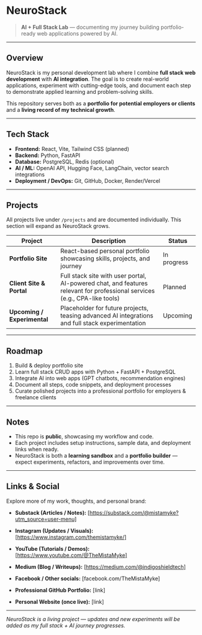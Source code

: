 # NeuroStack

> **AI + Full Stack Lab** — documenting my journey building portfolio-ready web applications powered by AI.

---

## Overview
NeuroStack is my personal development lab where I combine **full stack web development** with **AI integration**. The goal is to create real-world applications, experiment with cutting-edge tools, and document each step to demonstrate applied learning and problem-solving skills.

This repository serves both as a **portfolio for potential employers or clients** and a **living record of my technical growth**.

---

## Tech Stack
- **Frontend:** React, Vite, Tailwind CSS (planned)  
- **Backend:** Python, FastAPI  
- **Database:** PostgreSQL, Redis (optional)  
- **AI / ML:** OpenAI API, Hugging Face, LangChain, vector search integrations  
- **Deployment / DevOps:** Git, GitHub, Docker, Render/Vercel

---

## Projects
All projects live under `/projects` and are documented individually. This section will expand as NeuroStack grows.

| Project | Description | Status |
|---------|-------------|--------|
| **Portfolio Site** | React-based personal portfolio showcasing skills, projects, and journey | In progress |
| **Client Site & Portal** | Full stack site with user portal, AI-powered chat, and features relevant for professional services (e.g., CPA-like tools) | Planned |
| **Upcoming / Experimental** | Placeholder for future projects, teasing advanced AI integrations and full stack experimentation | Upcoming |

---

## Roadmap
1. Build & deploy portfolio site  
2. Learn full stack CRUD apps with Python + FastAPI + PostgreSQL  
3. Integrate AI into web apps (GPT chatbots, recommendation engines)  
4. Document all steps, code snippets, and deployment processes  
5. Curate polished projects into a professional portfolio for employers & freelance clients  

---

## Notes
- This repo is **public**, showcasing my workflow and code.  
- Each project includes setup instructions, sample data, and deployment links when ready.  
- NeuroStack is both a **learning sandbox** and a **portfolio builder** — expect experiments, refactors, and improvements over time.

---

## Links & Social
Explore more of my work, thoughts, and personal brand:

- **Substack (Articles / Notes):** [https://substack.com/@mistamyke?utm_source=user-menu]  
- **Instagram (Updates / Visuals):** [https://www.instagram.com/themistamyke/]  
- **YouTube (Tutorials / Demos):** [https://www.youtube.com/@TheMistaMyke]    
- **Medium (Blog / Writeups):** [https://medium.com/@indigoshieldtech]  
- **Facebook / Other socials:** [facebook.com/TheMistaMyke]  

- **Professional GitHub Portfolio:** [link]  
- **Personal Website (once live):** [link]  

---

*NeuroStack is a living project — updates and new experiments will be added as my full stack + AI journey progresses.*
